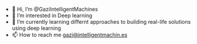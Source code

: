 - 👋 Hi, I’m @GaziIntelligentMachines
- 👀 I’m interested in Deep learning
- 🌱 I’m currently learning differnt approaches to building real-life solutions using deep learning
- 📫 How to reach me gazi@intelligentmachin.es
